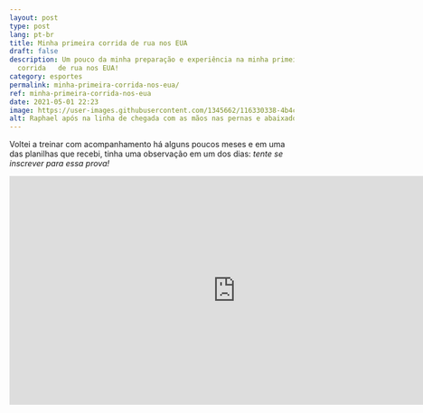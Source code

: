 ```yaml
---
layout: post
type: post
lang: pt-br
title: Minha primeira corrida de rua nos EUA
draft: false
description: Um pouco da minha preparação e experiência na minha primeira
  corrida   de rua nos EUA!
category: esportes
permalink: minha-primeira-corrida-nos-eua/
ref: minha-primeira-corrida-nos-eua
date: 2021-05-01 22:23
image: https://user-images.githubusercontent.com/1345662/116330338-4b4c6780-a79b-11eb-85b9-665c36a03bf3.jpg
alt: Raphael após na linha de chegada com as mãos nas pernas e abaixado descansando.
---
```

Voltei a treinar com acompanhamento há alguns poucos meses e em uma das planilhas que recebi, tinha uma observação em um dos dias: *tente se inscrever para essa prova!*

<iframe height='405' width='800' frameborder='0' allowtransparency='true' scrolling='no' src='https://www.strava.com/activities/5141478800/embed/66072ed847b5875cb1535db9f766f48fcb29374a'></iframe>